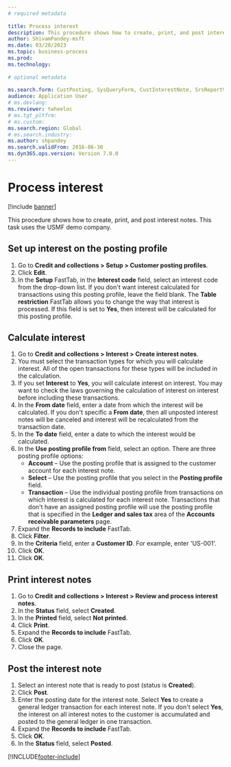 ```yaml
--- 
# required metadata 
 
title: Process interest
description: This procedure shows how to create, print, and post interest notes. 
author: ShivamPandey-msft
ms.date: 03/28/2023
ms.topic: business-process 
ms.prod:  
ms.technology:  
 
# optional metadata 
 
ms.search.form: CustPosting, SysQueryForm, CustInterestNote, SrsReportViewerForm   
audience: Application User 
# ms.devlang:  
ms.reviewer: twheeloc
# ms.tgt_pltfrm:  
# ms.custom:  
ms.search.region: Global
# ms.search.industry: 
ms.author: shpandey
ms.search.validFrom: 2016-06-30 
ms.dyn365.ops.version: Version 7.0.0 
---
```

# Process interest

[!include [banner](../../includes/banner.md)]

This procedure shows how to create, print, and post interest notes. This task uses the USMF demo company.


## Set up interest on the posting profile
1. Go to **Credit and collections > Setup > Customer posting profiles**.
2. Click **Edit**.
3. In the **Setup** FastTab, in the **Interest code** field, select an interest code from the drop-down list. If you don't want interest calculated for transactions using this posting profile, leave the field blank. The **Table restriction** FastTab allows you to change the way that interest is processed. If this field is set to **Yes**, then interest will be calculated for this posting profile.  

## Calculate interest
1. Go to **Credit and collections > Interest > Create interest notes**.
2. You must select the transaction types for which you will calculate interest. All of the open transactions for these types will be included in the calculation.  
3. If you set **Interest** to **Yes**, you will calculate interest on interest. You may want to check the laws governing the calculation of interest on interest before including these transactions.  
4. In the **From date** field, enter a date from which the interest will be calculated. If you don't specific a **From date**, then all unposted interest notes will be canceled and interest will be recalculated from the transaction date.
5. In the **To date** field, enter a date to which the interest would be calculated.
6. In the **Use posting profile from** field, select an option. There are three posting profile options:
    - **Account** – Use the posting profile that is assigned to the customer account for each interest note. 
    - **Select** – Use the posting profile that you select in the **Posting profile** field.
    - **Transaction** – Use the individual posting profile from transactions on which interest is calculated for each interest note. Transactions that don't have an assigned posting profile will use the posting profile that is specified in the **Ledger and sales tax** area of the **Accounts receivable parameters** page.  
7. Expand the **Records to include** FastTab.
8. Click **Filter**.
9. In the **Criteria** field, enter a **Customer ID**. For example, enter 'US-001'.
6. Click **OK**.
7. Click **OK**.

## Print interest notes
1. Go to **Credit and collections > Interest > Review and process interest notes**.
2. In the **Status** field, select **Created**.
3. In the **Printed** field, select **Not printed**.
4. Click **Print**.
5. Expand the **Records to include** FastTab.
6. Click **OK**.
7. Close the page.

## Post the interest note
1. Select an interest note that is ready to post (status is **Created**).
2. Click **Post**.
3. Enter the posting date for the interest note. Select **Yes** to create a general ledger transaction for each interest note. If you don't select **Yes**, the interest on all interest notes to the customer is accumulated and posted to the general ledger in one transaction.  
4. Expand the **Records to include** FastTab.
5. Click **OK**.
6. In the **Status** field, select **Posted**.



[!INCLUDE[footer-include](../../../includes/footer-banner.md)]
